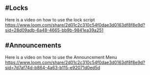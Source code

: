 
## #Locks 
Here is a video on how to use the lock script
https://www.loom.com/share/2d01c2c310c54f0dae3d0163df8f8e9d?sid=28d09adb-6a48-4665-bb9b-9841ea39a251

## #Announcements
Here is a video on how to use the Announcement Menu
https://www.loom.com/share/2d01c2c310c54f0dae3d0163df8f8e9d?sid=7d7af74d-b864-4a63-b115-e92071d0ed5d

